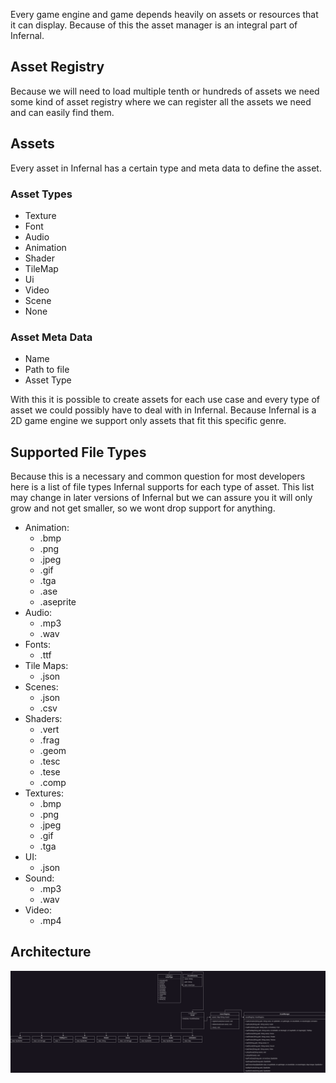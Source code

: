 Every game engine and game depends heavily on assets or resources that it can display. Because of this the asset manager is an integral part of Infernal.

## Asset Registry
Because we will need to load multiple tenth or hundreds of assets we need some kind of asset registry where we can register all the assets we need and can easily find them.

## Assets
Every asset in Infernal has a certain type and meta data to define the asset. 

### Asset Types
- Texture
- Font
- Audio
- Animation
- Shader
- TileMap
- Ui
- Video
- Scene
- None

### Asset Meta Data
- Name
- Path to file
- Asset Type

With this it is possible to create assets for each use case and every type of asset we could possibly have to deal with in Infernal. Because Infernal is a 2D game engine we support only assets that fit this specific genre.

## Supported File Types
Because this is a necessary and common question for most developers here is a list of file types Infernal supports for each type of asset. This list may change in later versions of Infernal but we can assure you it will only grow and not get smaller, so we wont drop support for anything.

- Animation:
	- .bmp
	- .png
	- .jpeg
	- .gif
	- .tga
	- .ase
	- .aseprite
- Audio:
	- .mp3
	- .wav
- Fonts:
	- .ttf
- Tile Maps:
	- .json
- Scenes:
	- .json
	- .csv
- Shaders:
	- .vert
	- .frag
	- .geom
	- .tesc
	- .tese
	- .comp
- Textures:
	- .bmp
	- .png
	- .jpeg
	- .gif
	- .tga
- UI:
	- .json
- Sound:
	- .mp3
	- .wav
- Video:
	- .mp4

## Architecture
![Asset Manager](../assets/images/diagrams/asset_manager.png)